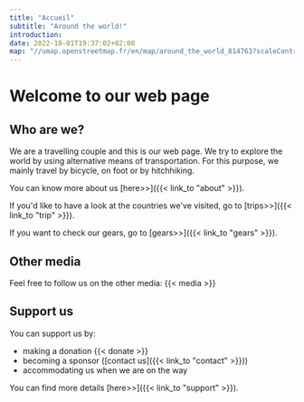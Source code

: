 ```yaml
---
title: "Accueil"
subtitle: "Around the world!"
introduction: 
date: 2022-10-01T19:37:02+02:00
map: "//umap.openstreetmap.fr/en/map/around_the_world_814763?scaleControl=false&miniMap=false&scrollWheelZoom=false&zoomControl=true&allowEdit=false&moreControl=true&searchControl=null&tilelayersControl=null&embedControl=null&datalayersControl=true&onLoadPanel=none&captionBar=false&datalayers=2430338#2/12.6/81.2"
---
```


# Welcome to our web page
## Who are we?
We are a travelling couple and this is our web page.
We try to explore the world by using alternative means of transportation.
For this purpose, we mainly travel by bicycle, on foot or by hitchhiking.

You can know more about us [here>>]({{< link_to "about" >}}).

If you'd like to have a look at the countries we've visited, go to [trips>>]({{< link_to "trip" >}}).

If you want to check our gears, go to [gears>>]({{< link_to "gears" >}}).

## Other media
Feel free to follow us on the other media:
{{< media >}}

## Support us
You can support us by:
- making a donation {{< donate >}}
- becoming a sponsor ([contact us]({{< link_to "contact" >}}))
- accommodating us when we are on the way

You can find more details [here>>]({{< link_to "support" >}}).
